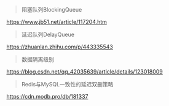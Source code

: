 > 阻塞队列BlockingQueue

https://www.jb51.net/article/117204.htm

> 延迟队列DelayQueue

https://zhuanlan.zhihu.com/p/443335543

> 数据隔离级别

https://blog.csdn.net/qq_42035639/article/details/123018009

> Redis与MySQL一致性的延迟双删策略

https://cdn.modb.pro/db/181337